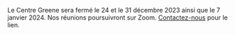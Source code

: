 Le Centre Greene sera fermé le 24 et le 31 décembre 2023 ainsi que le 7 janvier 2024. Nos réunions poursuivront sur Zoom. [Contactez-nous](/contact-fr) pour le lien.
